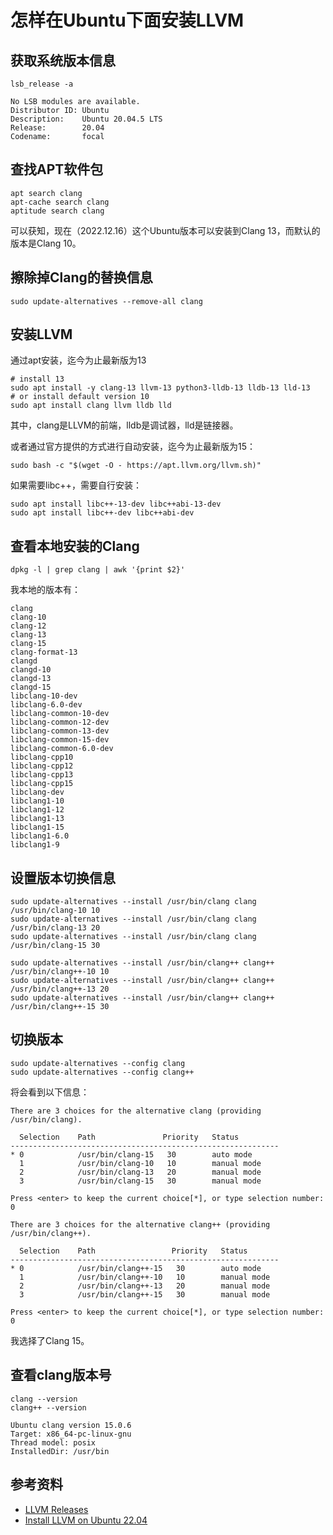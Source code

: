 # 怎样在Ubuntu下面安装LLVM

## 获取系统版本信息

```shell
lsb_release -a
```

```
No LSB modules are available.
Distributor ID: Ubuntu
Description:    Ubuntu 20.04.5 LTS
Release:        20.04
Codename:       focal
```

## 查找APT软件包

```shell
apt search clang
apt-cache search clang
aptitude search clang
```

可以获知，现在（2022.12.16）这个Ubuntu版本可以安装到Clang 13，而默认的版本是Clang 10。

## 擦除掉Clang的替换信息

```shell
sudo update-alternatives --remove-all clang
```

## 安装LLVM

通过apt安装，迄今为止最新版为13

```shell
# install 13
sudo apt install -y clang-13 llvm-13 python3-lldb-13 lldb-13 lld-13
# or install default version 10
sudo apt install clang llvm lldb lld
```

其中，clang是LLVM的前端，lldb是调试器，lld是链接器。

或者通过官方提供的方式进行自动安装，迄今为止最新版为15：

```shell
sudo bash -c "$(wget -O - https://apt.llvm.org/llvm.sh)"
```

如果需要libc++，需要自行安装：

```shell
sudo apt install libc++-13-dev libc++abi-13-dev
sudo apt install libc++-dev libc++abi-dev
```

## 查看本地安装的Clang

```shell
dpkg -l | grep clang | awk '{print $2}'
```

我本地的版本有：

```
clang
clang-10
clang-12
clang-13
clang-15
clang-format-13
clangd
clangd-10
clangd-13
clangd-15
libclang-10-dev
libclang-6.0-dev
libclang-common-10-dev
libclang-common-12-dev
libclang-common-13-dev
libclang-common-15-dev
libclang-common-6.0-dev
libclang-cpp10
libclang-cpp12
libclang-cpp13
libclang-cpp15
libclang-dev
libclang1-10
libclang1-12
libclang1-13
libclang1-15
libclang1-6.0
libclang1-9
```

## 设置版本切换信息

```shell
sudo update-alternatives --install /usr/bin/clang clang /usr/bin/clang-10 10
sudo update-alternatives --install /usr/bin/clang clang /usr/bin/clang-13 20
sudo update-alternatives --install /usr/bin/clang clang /usr/bin/clang-15 30

sudo update-alternatives --install /usr/bin/clang++ clang++ /usr/bin/clang++-10 10
sudo update-alternatives --install /usr/bin/clang++ clang++ /usr/bin/clang++-13 20
sudo update-alternatives --install /usr/bin/clang++ clang++ /usr/bin/clang++-15 30
```

## 切换版本

```shell
sudo update-alternatives --config clang
sudo update-alternatives --config clang++
```

将会看到以下信息：

```shell
There are 3 choices for the alternative clang (providing /usr/bin/clang).

  Selection    Path               Priority   Status
------------------------------------------------------------
* 0            /usr/bin/clang-15   30        auto mode
  1            /usr/bin/clang-10   10        manual mode
  2            /usr/bin/clang-13   20        manual mode
  3            /usr/bin/clang-15   30        manual mode

Press <enter> to keep the current choice[*], or type selection number: 0
```

```shell
There are 3 choices for the alternative clang++ (providing /usr/bin/clang++).

  Selection    Path                 Priority   Status
------------------------------------------------------------
* 0            /usr/bin/clang++-15   30        auto mode
  1            /usr/bin/clang++-10   10        manual mode
  2            /usr/bin/clang++-13   20        manual mode
  3            /usr/bin/clang++-15   30        manual mode

Press <enter> to keep the current choice[*], or type selection number: 0
```

我选择了Clang 15。

## 查看clang版本号

```shell
clang --version
clang++ --version
```

```
Ubuntu clang version 15.0.6
Target: x86_64-pc-linux-gnu
Thread model: posix
InstalledDir: /usr/bin
```

## 参考资料

- [LLVM Releases](https://releases.llvm.org/)
- [Install LLVM on Ubuntu 22.04](https://linuxhint.com/install-llvm-ubuntu/)
